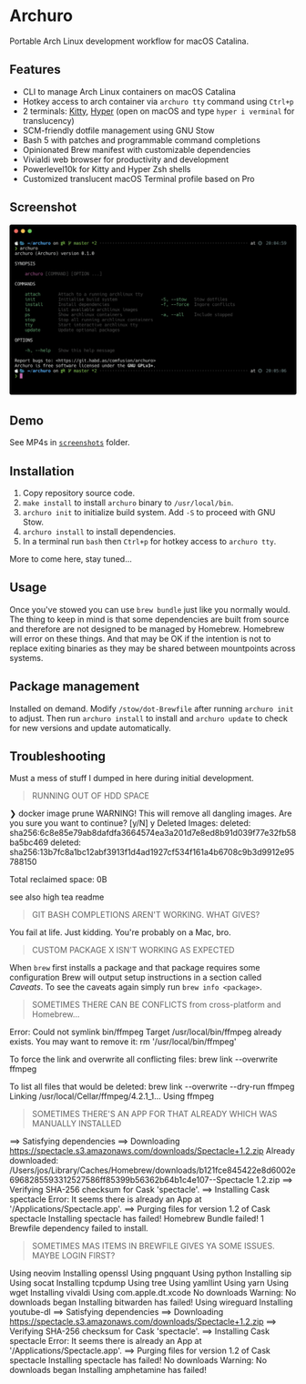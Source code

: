 # Archuro

Portable Arch Linux development workflow for macOS Catalina.

## Features

- CLI to manage Arch Linux containers on macOS Catalina
- Hotkey access to arch container via `archuro tty` command using `Ctrl+p`
- 2 terminals: [Kitty](https://github.com/kovidgoyal/kitty), [Hyper](https://hyper.is) (open on macOS and type `hyper i verminal` for translucency)
- SCM-friendly dotfile management using GNU Stow
- Bash 5 with patches and programmable command completions
- Opinionated Brew manifest with customizable dependencies
- Vivialdi web browser for productivity and development
- Powerlevel10k for Kitty and Hyper Zsh shells
- Customized translucent macOS Terminal profile based on Pro

## Screenshot

![archuro cli](./screenshots/photo_2019-10-19_01.50.16.jpeg)

## Demo

See MP4s in [`screenshots`](./screenshots) folder.

## Installation

1. Copy repository source code.
2. `make install` to install `archuro` binary to `/usr/local/bin`.
3. `archuro init` to initialize build system. Add `-S` to proceed with GNU Stow.
4. `archuro install` to install dependencies.
5. In a terminal run `bash` then `Ctrl+p` for hotkey access to `archuro tty`.

More to come here, stay tuned...

## Usage

Once you've stowed you can use `brew bundle` just like you normally would. The thing to keep in mind is that some dependencies are built from source and therefore are not designed to be managed by Homebrew. Homebrew will error on these things. And that may be OK if the intention is not to replace exiting binaries as they may be shared between mountpoints across systems.

## Package management

Installed on demand. Modify `/stow/dot-Brewfile` after running `archuro init` to adjust. Then run `archuro install` to install and `archuro update` to check for new versions and update automatically.

## Troubleshooting

Must a mess of stuff I dumped in here during initial development.

> RUNNING OUT OF HDD SPACE

❯ docker image prune
WARNING! This will remove all dangling images.
Are you sure you want to continue? [y/N] y
Deleted Images:
deleted: sha256:6c8e85e79ab8dafdfa3664574ea3a201d7e8ed8b91d039f77e32fb58ba5bc469
deleted: sha256:13b7fc8a1bc12abf3913f1d4ad1927cf534f161a4b6708c9b3d9912e95788150

Total reclaimed space: 0B

see also high tea readme

> GIT BASH COMPLETIONS AREN'T WORKING. WHAT GIVES?

You fail at life. Just kidding. You're probably on a Mac, bro.

> CUSTOM PACKAGE X ISN'T WORKING AS EXPECTED

When `brew` first installs a package and that package requires some configuration Brew will output setup instructions in a section called _Caveats_. To see the caveats again simply run `brew info <package>`.

> SOMETIMES THERE CAN BE CONFLICTS from cross-platform and Homebrew...

Error: Could not symlink bin/ffmpeg
Target /usr/local/bin/ffmpeg
already exists. You may want to remove it:
  rm '/usr/local/bin/ffmpeg'

To force the link and overwrite all conflicting files:
  brew link --overwrite ffmpeg

To list all files that would be deleted:
  brew link --overwrite --dry-run ffmpeg
Linking /usr/local/Cellar/ffmpeg/4.2.1_1... 
Using ffmpeg

> SOMETIMES THERE'S AN APP FOR THAT ALREADY WHICH WAS MANUALLY INSTALLED

==> Satisfying dependencies
==> Downloading https://spectacle.s3.amazonaws.com/downloads/Spectacle+1.2.zip
Already downloaded: /Users/jos/Library/Caches/Homebrew/downloads/b121fce845422e8d6002e6968285593312527586ff85399b56362b64b1c4e107--Spectacle 1.2.zip
==> Verifying SHA-256 checksum for Cask 'spectacle'.
==> Installing Cask spectacle
Error: It seems there is already an App at '/Applications/Spectacle.app'.
==> Purging files for version 1.2 of Cask spectacle
Installing spectacle has failed!
Homebrew Bundle failed! 1 Brewfile dependency failed to install.


> SOMETIMES MAS ITEMS IN BREWFILE GIVES YA SOME ISSUES. MAYBE LOGIN FIRST?

Using neovim
Installing openssl
Using pngquant
Using python
Installing sip
Using socat
Installing tcpdump
Using tree
Using yamllint
Using yarn
Using wget
Installing vivaldi
Using com.apple.dt.xcode
No downloads
Warning: No downloads began
Installing bitwarden has failed!
Using wireguard
Installing youtube-dl
==> Satisfying dependencies
==> Downloading https://spectacle.s3.amazonaws.com/downloads/Spectacle+1.2.zip
==> Verifying SHA-256 checksum for Cask 'spectacle'.
==> Installing Cask spectacle
Error: It seems there is already an App at '/Applications/Spectacle.app'.
==> Purging files for version 1.2 of Cask spectacle
Installing spectacle has failed!
No downloads
Warning: No downloads began
Installing amphetamine has failed!
